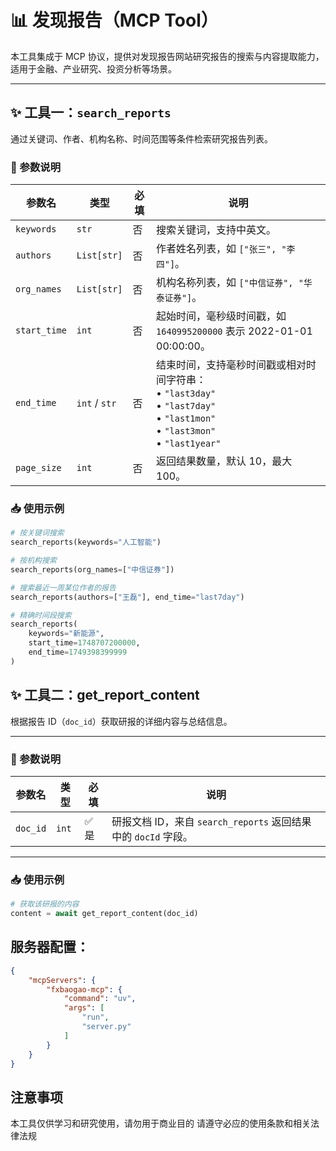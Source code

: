 # 📊 发现报告（MCP Tool）

本工具集成于 MCP 协议，提供对发现报告网站研究报告的搜索与内容提取能力，适用于金融、产业研究、投资分析等场景。

---

## ✨ 工具一：`search_reports`

通过关键词、作者、机构名称、时间范围等条件检索研究报告列表。

### 🔧 参数说明

| 参数名        | 类型              | 必填 | 说明 |
|---------------|-------------------|------|------|
| `keywords`    | `str`             | 否   | 搜索关键词，支持中英文。 |
| `authors`     | `List[str]`       | 否   | 作者姓名列表，如 `["张三", "李四"]`。 |
| `org_names`   | `List[str]`       | 否   | 机构名称列表，如 `["中信证券", "华泰证券"]`。 |
| `start_time`  | `int`             | 否   | 起始时间，毫秒级时间戳，如 `1640995200000` 表示 2022-01-01 00:00:00。 |
| `end_time`    | `int` / `str`     | 否   | 结束时间，支持毫秒时间戳或相对时间字符串：<br>• `"last3day"`<br>• `"last7day"`<br>• `"last1mon"`<br>• `"last3mon"`<br>• `"last1year"` |
| `page_size`   | `int`             | 否   | 返回结果数量，默认 10，最大 100。 |

### 📥 使用示例

```python
# 按关键词搜索
search_reports(keywords="人工智能")

# 按机构搜索
search_reports(org_names=["中信证券"])

# 搜索最近一周某位作者的报告
search_reports(authors=["王磊"], end_time="last7day")

# 精确时间段搜索
search_reports(
    keywords="新能源",
    start_time=1748707200000,
    end_time=1749398399999
)
```

## ✨ 工具二：get_report_content

根据报告 ID（`doc_id`）获取研报的详细内容与总结信息。

---

### 🔧 参数说明

| 参数名   | 类型   | 必填 | 说明 |
|----------|--------|------|------|
| `doc_id` | `int`  | ✅ 是 | 研报文档 ID，来自 `search_reports` 返回结果中的 `docId` 字段。 |

---

### 📥 使用示例

```python
# 获取该研报的内容
content = await get_report_content(doc_id)
```

## 服务器配置：
```json
{
    "mcpServers": {
        "fxbaogao-mcp": {
            "command": "uv",
            "args": [
                "run",
                "server.py"
            ]
        }
    }
}
```

## 注意事项
本工具仅供学习和研究使用，请勿用于商业目的
请遵守必应的使用条款和相关法律法规